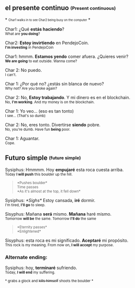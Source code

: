 ## el presente continuo <sub><sup>(Present continuous)</sup></sub>

\* <sub><sup>Char1 walks in to see Char2 being busy on the computer</sup></sub> \*

Char1: ¿Qué **estás haciendo**? <br><sub>What are **you doing**?</sub> 

Char2: **Estoy invirtiendo** en PendejoCoin. <br><sub>**I'm investing** in PendejoCoin </sub> 

Char1: hmmm. **Estamos yendo** comer afuera. ¿Quieres venir? <br><sub> **We are going** to eat outside. Wanna come?</sub> 


Char 2:	No puedo. <br><sub>I can't.</sub> 

Char 1:	¿Por qué no? ¿estás sin blanca de nuevo? <br><sub>Why not? Are you broke again?</sub> 
	
Char 2:	No, **Estoy trabajando**. Y mi dinero es en el blockchain. <br><sub>No, **I'm working**. And my money is on the blockchain.</sub> 

Char 1: Yo veo... (eso es tan tonto) <br><sub>I see... (That's so dumb)</sub> 

Char 2: No, eres tonto. Divertirse **siendo** pobre. <br><sub>No, you're dumb. Have fun **being** poor.</sub>

Char 1: Aguantar.
<br><sub>Cope.</sub> 

## Futuro simple <sub><sup>(future simple)</sup></sub>

Sysiphus: Hmmmm. Hoy **empujaré** esta roca cuesta arriba.<br><sub> Today **I will push** this boulder up the hill.</sub> 

> <sub>\*Pushes boulder\* <br> Time passes <br> \*As it's almost at the top, it fell down\*</sub>

Sysiphus: *\*Sighs\** Estoy cansada, **iré** dormir. <br><sub> I'm tired, **I'll go** to sleep.</sub>

Sisyphus: Mañana **será** mismo. **Mañana** haré mismo. <br><sub>Tomorrow **will be** the same. Tomorrow **I'll do** the same</sub> 

><sub>\*Eternity passes\*<br></sub><sub>\*Enlightened\*</sub>

Sisyphus: esta roca es mi significado. **Aceptaré** mi propósito.
<br><sub>This rock is my meaning. From now on, **I will accept** my purpose.</sub>

### Alternate ending:
Sysiphus: hoy, **terminaré** sufriendo. 
<br><sub> Today, **I will end** my suffering.</sub>

<sub>\* grabs a glock and ~~kills himself~~ shoots the boulder  \*</sub>